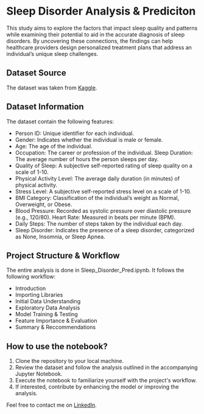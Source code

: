 # Sleep Disorder Analysis & Prediciton

This study aims to explore the factors that impact sleep quality and patterns while examining their potential to aid in the accurate diagnosis of sleep disorders. By uncovering these connections, the findings can help healthcare providers design personalized treatment plans that address an individual’s unique sleep challenges.

## Dataset Source

The dataset was taken from [Kaggle](https://www.kaggle.com/datasets/uom190346a/sleep-health-and-lifestyle-dataset).

## Dataset Information

The dataset contain the following features:

* Person ID: Unique identifier for each individual.
* Gender: Indicates whether the individual is male or female.
* Age: The age of the individual.
* Occupation: The career or profession of the individual.
Sleep Duration: The average number of hours the person sleeps per day.
* Quality of Sleep: A subjective self-reported rating of sleep quality on a scale of 1-10.
* Physical Activity Level: The average daily duration (in minutes) of physical activity.
* Stress Level: A subjective self-reported stress level on a scale of 1-10.
* BMI Category: Classification of the individual’s weight as Normal, Overweight, or Obese.
* Blood Pressure: Recorded as systolic pressure over diastolic pressure (e.g., 120/80).
Heart Rate: Measured in beats per minute (BPM).
* Daily Steps: The number of steps taken by the individual each day.
* Sleep Disorder: Indicates the presence of a sleep disorder, categorized as None, Insomnia, or Sleep Apnea.

##  Project Structure & Workflow

The entire analysis is done in Sleep_Disorder_Pred.ipynb. It follows the following workflow:

* Introduction
* Importing Libraries
* Initial Data Understanding
* Exploratory Data Analysis
* Model Training & Testing
* Feature Importance & Evaluation
* Summary & Reccommendations

## How to use the notebook?

1. Clone the repository to your local machine.  
2. Review the dataset and follow the analysis outlined in the accompanying Jupyter Notebook.  
3. Execute the notebook to familiarize yourself with the project's workflow.  
4. If interested, contribute by enhancing the model or improving the analysis.

Feel free to contact me on [LinkedIn](www.linkedin.com/in/rudra-goyal-b6036a285).
